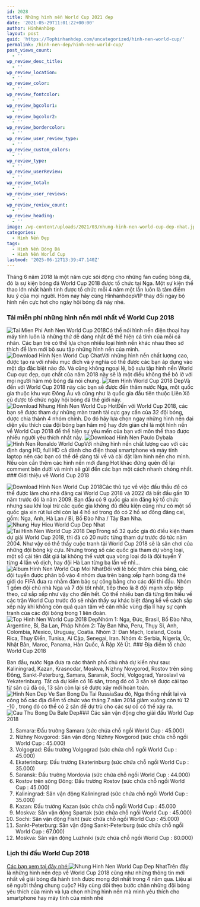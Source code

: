 ```yaml
---
id: 2028
title: Những hình nền World Cup 2021 đẹp
date: '2021-05-29T11:01:22+00:00'
author: HinhAnhDep
layout: post
guid: 'https://Tophinhanhdep.com/uncategorized/hinh-nen-world-cup/'
permalink: /hinh-nen-dep/hinh-nen-world-cup/
post_views_count:
  - ''
wp_review_desc_title:
  - ''
wp_review_location:
  - ''
wp_review_color:
  - ''
wp_review_fontcolor:
  - ''
wp_review_bgcolor1:
  - ''
wp_review_bgcolor2:
  - ''
wp_review_bordercolor:
  - ''
wp_review_user_review_type:
  - ''
wp_review_custom_colors:
  - ''
wp_review_type:
  - ''
wp_review_userReview:
  - ''
wp_review_total:
  - ''
wp_review_user_reviews:
  - ''
wp_review_review_count:
  - ''
wp_review_heading:
  - ''
image: /wp-content/uploads/2021/03/nhung-hinh-nen-world-cup-dep-nhat.jpg
categories:
  - Hình Nền Đẹp
tags:
  - Hình Nền Bóng Đá
  - Hình Nền World Cup
lastmod: '2025-06-12T13:39:47.140Z'
---
```

Tháng 6 năm 2018 là một năm cực sôi động cho những fan cuống bòng đá, đó là sự kiện bóng đá World Cup 2018 được tổ chức tại Nga. Một sự kiện thể thao lớn nhất hành tinh được tổ chức mỗi 4 năm một lần luôn là tâm điểm lưu ý của mọi người. Hôm nay hãy cùng HinhanhdepVIP thay đổi ngay bộ hình nền cực hot cho ngày hội bóng đá này nhé.

### Tải miễn phí những hình nền mới nhất về World Cup 2018

![Tai Mien Phi Anh Nen World Cup 2018](https://tophinhanhdep.com/wp-content/uploads/2021/03/tai-mien-phi-anh-nen-world-cup-2018-300x200.jpg)Có thể nói hình nền điện thoại hay máy tính luôn là những thứ dễ dàng nhất để thể hiện cá tính của mỗi cá nhân. Các bạn trẻ có thể lựa chọn nhiều loại hình nền khác nhau theo sở thích đề làm mới bộ sưu tập những hình nền của mình. ![Download Hinh Nen World Cup Chat](https://tophinhanhdep.com/wp-content/uploads/2021/03/download-hinh-nen-world-cup-chat-300x200.jpg)Với những hình nền chất lượng cao, được tạo ra với nhiều mục đích và ý nghĩa có thể được các bạn áp dụng vào một dịp đặc biệt nào đó. Và cũng không ngoại lệ, bộ sưu tập hình nền World Cup cực đẹp, cực chất của năm 2018 này sẽ là một điều không thể bỏ lỡ với mọi người hâm mộ bóng đá nói chung. ![Xem Hinh World Cup 2018 Dep](https://tophinhanhdep.com/wp-content/uploads/2021/03/xem-hinh-world-cup-2018-dep-300x200.jpg)Và đến với World Cup 2018 này các bạn sẽ được đến thăm nước Nga, một quốc gia thuộc khu vực Đông Âu và cũng như là quốc gia đầu tiên thuộc Liên Xô cũ được tổ chức ngày hội bóng đá thế giới này. ![Download Nhung Hinh Nen World Cup Hot](https://tophinhanhdep.com/wp-content/uploads/2021/03/download-nhung-hinh-nen-world-cup-hot-300x169.jpg)Đến với World Cup 2018, các bạn sẽ được tham dự những màn tranh tài cực gay cấn của 32 đội bóng, được chia thành 4 nhóm chính. Do đó hãy lựa chọn ngay những hình nền đại diện yêu thích của đội bóng bạn hâm mộ hay đơn giản chỉ là một hình nền về World Cup 2018 để thể hiện sự yêu mến của bạn với môn thể thao được nhiều người yêu thích nhất này. ![Download Hinh Nen Paulo Dybala](https://tophinhanhdep.com/wp-content/uploads/2021/03/download-hinh-nen-paulo-dybala-169x300.jpg)![Hinh Nen Ronaldo World Cup](https://tophinhanhdep.com/wp-content/uploads/2021/03/hinh-nen-ronaldo-world-cup-300x200.jpg)Với những hình nền chất lượng cao với các định dạng HD, full HD cả dành cho điện thoại smartphone và máy tính laptop nên các bạn có thể dễ dàng tải về và cài đặt làm hình nền cho mình. Nếu còn cần thêm các hình nền mới đang Hot khác đừng quên để lại comment bên dưới và mình sẽ gửi đến các bạn một cách nhanh chóng nhất. ### Giới thiệu về World Cup 2018

![Download Hinh Nen World Cup 2018](https://tophinhanhdep.com/wp-content/uploads/2018/06/download-hinh-nen-world-cup-2018-300x200.jpg)Các thủ tục về việc đấu thầu để có thể được làm chủ nhà đăng cai World Cup 2018 và 2022 đã bắt đầu gần 10 năm trước đó là năm 2009. Ban đầu có 9 quốc gia xin đăng ký tổ chức nhưng sau khi loại trừ các quốc gia không đủ điều kiện cũng như có một số quốc gia xin rút lui chỉ còn lại 4 hồ sơ trong đó có 2 hồ sơ đồng đăng cai, gồm: Nga, Anh, Hà Lan / Bỉ, Bồ Đào Nha / Tây Ban Nha. ![Nhung Huy Hieu World Cup Dep Nhat](https://tophinhanhdep.com/wp-content/uploads/2021/03/nhung-huy-hieu-world-cup-dep-nhat-300x169.jpg)![Tai Hinh Nen World Cup 2018 Dep](https://tophinhanhdep.com/wp-content/uploads/2021/03/tai-hinh-nen-world-cup-2018-dep-300x169.jpg)Trong số 32 quốc gia đủ điều kiện tham dự giải World Cup 2018, thì đã có 20 nước từng tham dự trước đó tức năm 2004. Như vậy có thể thấy cuộc tranh tài World Cup 2018 sẽ là sân chơi của những đội bóng kỳ cựu. Nhưng trong số các quốc gia tham dự vòng loại, một số cái tên đắt giá lại không thể vượt qua vòng loại đó là đội tuyển Ý từng 4 lần vô dịch, hay đội Hà Lan từng ba lần về nhì… ![Album Hinh Nen World Cup Moi Nhat](https://tophinhanhdep.com/wp-content/uploads/2021/03/album-hinh-nen-world-cup-moi-nhat-300x169.jpg)Đối với lẽ bốc thăm chia bảng, các đội tuyển được phân bổ vào 4 nhóm dụa trên bảng xếp hạnh bóng đá thé giới do FIFA đưa ra nhằm đảm bảo sự công bằng cho các đội thi đấu. Nhóm 1 gồm đội chủ nhà Nga và 7 đội tốt nhất, tiếp theo là 8 đội mạnh xếp tiếp theo, cứ sắp xếp như vậy cho đến hết. Có thể nhiều bạn đã từng tìm hiểu về các trận World Cup trước đó sẽ nhận thấy sự khác biệt đáng kể về cách sắp xếp này khi không còn quá quan tâm về cân nhắc vùng địa lí hay sự cạnh tranh của các đội bóng trong 1 liên đoàn. ![Top Hinh Nen World Cup 2018 Dep](https://tophinhanhdep.com/wp-content/uploads/2021/03/top-hinh-nen-world-cup-2018-dep-300x200.jpg)Nhóm 1: Nga, Đức, Brasil, Bồ Đào Nha, Argentine, Bỉ, Ba Lan, Pháp Nhóm 2: Tây Ban Nha, Peru, Thụy Sĩ, Anh, Colombia, Mexico, Uruguay, Coatia. Nhóm 3: Đan Mạch, Iceland, Costa Rica, Thụy Điển, Tunisa, Ai Cập, Senegai, Iran. Nhóm 4: Serbia, Nigeria, Úc, Nhật Bản, Maroc, Panama, Hàn Quốc, Ả Rập Xê Út. ### Địa điểm tổ chức World Cup 2018

Ban đầu, nước Nga đưa ra các thành phố chủ nhà dự kiến như sau: Kaliningrad, Kazan, Krasnodar, Moskva, Nizhny Novgorod, Rostov trên sông Đông, Sankt-Peterburg, Samara, Saransk, Sochi, Volgograd, Yaroslavl và Yekaterinburg. Tất cả dự kiến có 16 sân, trong đó có 3 sân sẽ được cải tạo từ sân cũ đã có, 13 sân còn lại sẽ được xây mới hoàn toàn. ![Hinh Nen Dep Ve San Bong Da Tai Russia](https://tophinhanhdep.com/wp-content/uploads/2021/03/hinh-nen-dep-ve-san-bong-da-tai-russia-300x200.jpg)Sau đó, Nga thống nhất lại và công bố các địa điểm tổ chức vào tháng 7 năm 2014 giảm xuống còn từ 12 -10 , trong đó có thể có 2 sân để dự trù cho các sự cố có thể xảy ra. ![Cau Thu Bong Da Bale Dep](https://tophinhanhdep.com/wp-content/uploads/2021/03/cau-thu-bong-da-bale-dep-169x300.jpg)### Các sân vận động cho giải đấu World Cup 2018

1. Samara: Đấu trường Samara (sức chứa chỗ ngồi World Cup : 45.000)
2. Nizhny Novgorod: Sân vận động Nizhny Novgorod (sức chứa chỗ ngồi World Cup : 45.000)
3. Volgograd: Đấu trường Volgograd (sức chứa chỗ ngồi World Cup : 45.000)
4. Ekaterinburg: Đấu trường Ekaterinburg (sức chứa chỗ ngồi World Cup : 35.000)
5. Saransk: Đấu trường Mordovia (sức chứa chỗ ngồi World Cup : 44.000)
6. Rostov trên sông Đông: Đấu trường Rostov (sức chứa chỗ ngồi World Cup : 45.000)
7. Kaliningrad: Sân vận động Kaliningrad (sức chứa chỗ ngồi World Cup : 35.000)
8. Kazan: Đấu trường Kazan (sức chứa chỗ ngồi World Cup : 45.000
9. Moskva: Sân vận động Spartak (sức chứa chỗ ngồi World Cup : 45.000)
10. Sochi: Sân vận động Fisht (sức chứa chỗ ngồi World Cup : 45.000)
11. Sankt-Peterburg: Sân vận động Sankt-Peterburg (sức chứa chỗ ngồi World Cup : 67.000)
12. Moskva: Sân vận động Luzhniki (sức chứa chỗ ngồi World Cup : 80.000)

### Lịch thi đấu World Cup 2018

[Các bạn xem tại đây nhé:](https://vi.wikipedia.org/wiki/Gi%E1%BA%A3i_b%C3%B3ng_%C4%91%C3%A1_v%C3%B4_%C4%91%E1%BB%8Bch_th%E1%BA%BF_gi%E1%BB%9Bi_2018)![Nhung Hinh Nen World Cup Dep Nhat](https://tophinhanhdep.com/wp-content/uploads/2021/03/nhung-hinh-nen-world-cup-dep-nhat-300x200.jpg)Trên đây là những hình nền đẹp về World Cup 2018 cũng như những thông tin mới nhất về giải bóng đá hành tinh được mong đợi nhất trong 4 năm qua. Liệu ai sẽ người thắng chung cuộc? Hãy cùng dõi theo bước chân những đội bóng yêu thích của mình và lựa chọn những hình nền mà mình yêu thích cho smartphone hay máy tính của mình nhé

